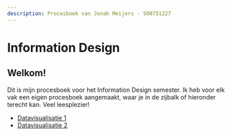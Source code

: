 ```yaml
---
description: Procesboek van Jonah Meijers - 500751227
---
```


# Information Design

## Welkom!

Dit is mijn procesboek voor het Information Design semester. Ik heb voor elk vak een eigen procesboek aangemaakt, waar je in de zijbalk of hieronder terecht kan. Veel leesplezier!

* [Datavisualisatie 1](datavisualisatie-1/probleemstelling.md)
* [Datavisualisatie 2](datavisualisatie-2/week-1.md)
